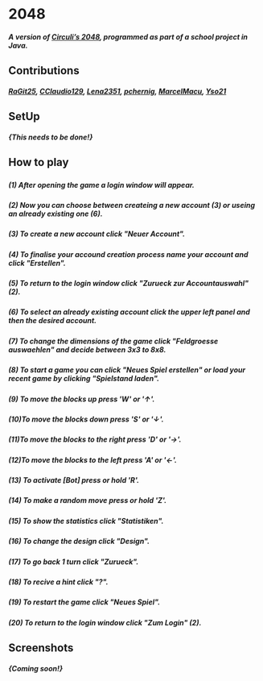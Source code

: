 #  2048
##### A version of [Circuli’s 2048](https://github.com/gabrielecirulli/2048), programmed as part of a school project in Java.
## Contributions
##### [RaGit25](https://github.com/RaGit25), [CClaudio129](https://github.com/CClaudio129), [Lena2351](https://github.com/Lena2351), [pchernig](https://github.com/pchernig), [MarcelMacu](https://github.com/MarcelMacu), [Yso21](https://github.com/Yso21)
## SetUp
##### {This needs to be done!}
## How to play
#####
##### (1)	After opening the game a login window will appear.
##### (2)	Now you can choose between createing a new account (3) or useing an already existing one (6).
##### (3)	To create a new account click "Neuer Account".
##### (4)	To finalise your accound creation process name your account and click "Erstellen".
##### (5)	To return to the login window click "Zurueck zur Accountauswahl" (2).
##### (6)	To select an already existing account click the upper left panel and then the desired account.
##### (7)	To change the dimensions of the game click "Feldgroesse auswaehlen" and decide between 3x3 to 8x8.
##### (8)	To start a game you can click "Neues Spiel erstellen" or load your recent game by clicking "Spielstand laden".
##### (9)	To move the blocks up press 'W' or '↑'.  
##### (10)To move the blocks down press 'S' or '↓'.  
##### (11)To move the blocks to the right press 'D' or '→'.  
##### (12)To move the blocks to the left press 'A' or '←'.  
##### (13)	To activate [Bot] press or hold 'R'.
##### (14)	To make a random move press or hold 'Z'.
##### (15)	To show the statistics click "Statistiken".
##### (16)	To change the design click "Design".
##### (17)	To go back 1 turn click "Zurueck".
##### (18)	To recive a hint click "?".
##### (19)	To restart the game click "Neues Spiel".
##### (20)	To return to the login window click "Zum Login" (2).
## Screenshots
##### {Coming soon!}

